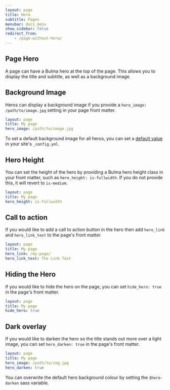 ```yaml
---
layout: page
title: Hero
subtitle: Pages
menubar: docs_menu
show_sidebar: false
redirect_from:
    - /page-without-hero/
---
```


## Page Hero

A page can have a Bulma hero at the top of the page. This allows you to display the title and subtitle, as well as a background image. 

## Background Image

Heros can display a background image if you provide a `hero_image: /path/to/image.jpg` setting in your page front matter.

```yaml
layout: page
title: My page
hero_image: /path/to/image.jpg
```

To set a default background image for all heros, you can set a [default value](https://jekyllrb.com/docs/configuration/front-matter-defaults/) in your site's `_config.yml`.

## Hero Height

You can set the height of the hero by providing a Bulma hero height class in your front matter, such as `hero_height: is-fullwidth`. If you do not provide this, it will revert to `is-medium`.

```yaml
layout: page
title: My page
hero_height: is-fullwidth
```

## Call to action

If you would like to add a call to action button in the hero then add `hero_link` and `hero_link_text` to the page's front matter.

```yaml
layout: page
title: My page
hero_link: /my-page/
hero_link_text: The Link Text
```

## Hiding the Hero

If you would like to hide the hero on the page, you can set `hide_hero: true` in the page's front matter.

```yaml
layout: page
title: My page
hide_hero: true
```

## Dark overlay

If you would like to darken the hero so the title stands out more over a light image, you can set `hero_darken: true` in the page's front matter. 

```yaml
layout: page
title: My page
hero_image: /path/to/img.jpg
hero_darken: true
```

You can overwrite the default hero background colour by setting the `$hero-darken` sass variable.